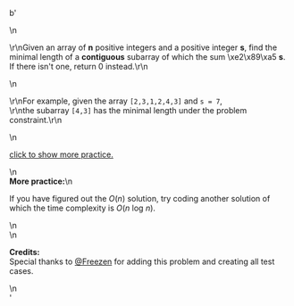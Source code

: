 b'<div class="question-description">\n<p><p>\r\nGiven an array of <strong>n</strong> positive integers and a positive integer <strong>s</strong>, find the minimal length of a <b>contiguous</b> subarray of which the sum \xe2\x89\xa5 <strong>s</strong>. If there isn\'t one, return 0 instead.\r\n</p>\n<p>\r\nFor example, given the array <code>[2,3,1,2,4,3]</code> and <code>s = 7</code>,<br/>\r\nthe subarray <code>[4,3]</code> has the minimal length under the problem constraint.\r\n</p>\n<p class="showspoilers"><a href="#" onclick="showSpoilers(this); return false;">click to show more practice.</a></p>\n<div class="spoilers"><b>More practice:</b>\n<p>If you have figured out the <i>O</i>(<i>n</i>) solution, try coding another solution of which the time complexity is <i>O</i>(<i>n</i> log <i>n</i>).</p>\n</div>\n<p><b>Credits:</b><br/>Special thanks to <a href="https://oj.leetcode.com/discuss/user/Freezen">@Freezen</a> for adding this problem and creating all test cases.</p></p>\n</div>'